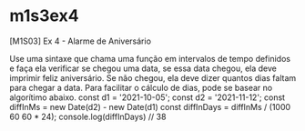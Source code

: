 # m1s3ex4

[M1S03] Ex 4 - Alarme de Aniversário

Use uma sintaxe que chama uma função em intervalos de tempo definidos e faça ela verificar se chegou uma data, se essa data chegou, ela deve imprimir feliz aniversário. Se não chegou, ela deve dizer quantos dias faltam para chegar a data.
Para facilitar o cálculo de dias, pode se basear no algorítimo abaixo.
const d1  = '2021-10-05';
const d2    = '2021-11-12';
const diffInMs   = new Date(d2) - new Date(d1)
const diffInDays = diffInMs / (1000  60  60 * 24);
console.log(diffInDays) // 38
